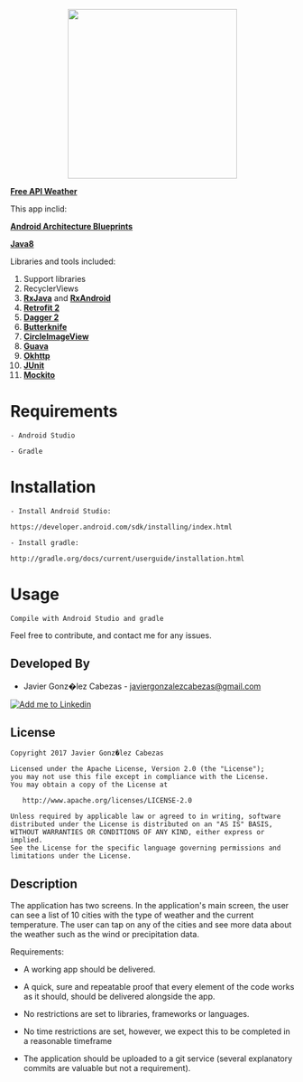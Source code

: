 <p align="center">
 <img src="https://github.com/CabezasGonzalezJavier/Weather10/blob/master/weather.gif" width="300px" />
</p>

**[Free API Weather](http://openweathermap.org/)**

This app inclid:

**[Android Architecture Blueprints](https://github.com/googlesamples/android-architecture)**

**[Java8]()**

Libraries and tools included:

1. Support libraries
2. RecyclerViews
3. **[RxJava](https://github.com/ReactiveX/RxJava)** and **[RxAndroid](https://github.com/ReactiveX/RxAndroid)**
4. **[Retrofit 2](https://github.com/square/retrofit)**
5. **[Dagger 2](https://google.github.io/dagger/)**
6. **[Butterknife](https://github.com/JakeWharton/butterknife)**
7. **[CircleImageView](https://github.com/hdodenhof/CircleImageView)**
8. **[Guava](https://github.com/google/guava)**
9. **[Okhttp](https://github.com/square/okhttp)**
10. **[JUnit](http://junit.org/junit4/)**
11. **[Mockito](http://site.mockito.org/)**



# Requirements

    - Android Studio

    - Gradle


# Installation

    - Install Android Studio:

    https://developer.android.com/sdk/installing/index.html

    - Install gradle:

    http://gradle.org/docs/current/userguide/installation.html

# Usage
    Compile with Android Studio and gradle


Feel free to contribute, and contact me for any issues.

Developed By
------------
* Javier Gonz�lez Cabezas - <javiergonzalezcabezas@gmail.com>

<a href="https://es.linkedin.com/in/javier-gonz%C3%A1lez-cabezas-8b4b2231">
  <img alt="Add me to Linkedin" src="https://github.com/JorgeCastilloPrz/EasyMVP/blob/master/art/linkedin.png" />
</a>

License
-------

    Copyright 2017 Javier Gonz�lez Cabezas

    Licensed under the Apache License, Version 2.0 (the "License");
    you may not use this file except in compliance with the License.
    You may obtain a copy of the License at

       http://www.apache.org/licenses/LICENSE-2.0

    Unless required by applicable law or agreed to in writing, software
    distributed under the License is distributed on an "AS IS" BASIS,
    WITHOUT WARRANTIES OR CONDITIONS OF ANY KIND, either express or implied.
    See the License for the specific language governing permissions and
    limitations under the License.
	


Description
-------
The application has two screens. In the application's main screen, 
the user can see a list of 10 cities with the type of weather and the current temperature. 
The user can tap on any of the cities and see more data about the weather such as the wind or precipitation data. 

 

Requirements:

- A working app should be delivered.

- A quick, sure and repeatable proof that every element of the code works as it should, should be delivered alongside the app.

- No restrictions are set to libraries, frameworks or languages. 

- No time restrictions are set, however, we expect this to be completed in a reasonable timeframe

- The application should be uploaded to a git service (several explanatory commits are valuable but not a requirement).
